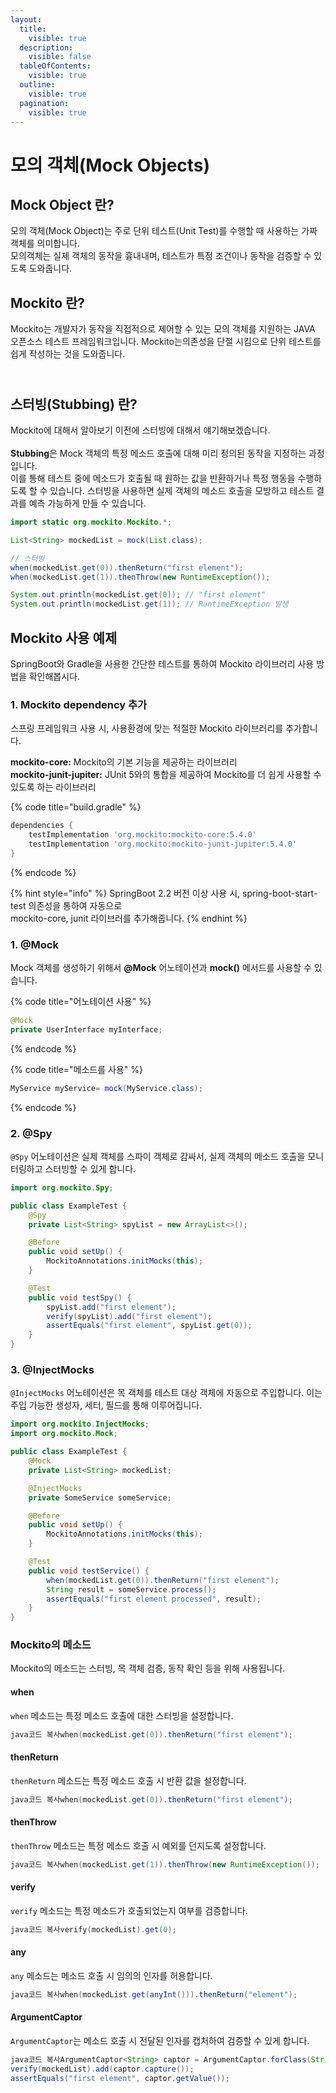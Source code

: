 ```yaml
---
layout:
  title:
    visible: true
  description:
    visible: false
  tableOfContents:
    visible: true
  outline:
    visible: true
  pagination:
    visible: true
---
```


# 모의 객체(Mock Objects)

## **Mock Object 란?** <a href="#mock-object" id="mock-object"></a>

모의 객체(Mock Object)는 주로 단위 테스트(Unit Test)를 수행할 때 사용하는 가짜 객체를 의미합니다.\
모의객체는 실제 객체의 동작을 흉내내며, 테스트가 특정 조건이나 동작을 검증할 수 있도록 도와줍니다.



## **Mockito 란?** <a href="#mockito" id="mockito"></a>

Mockito는 개발자가 동작을 직접적으로 제어할 수 있는 모의  객체를 지원하는 JAVA 오픈소스 테스트 프레임워크입니다. Mockito는의존성을 단절 시킴으로 단위 테스트를 쉽게 작성하는 것을 도와줍니다.

\
**스터빙(Stubbing) 란?**
--------------------

Mockito에 대해서 알아보기 이전에 스터빙에 대해서 얘기해보겠습니다.\
\
**Stubbing**은 Mock 객체의 특정 메소드 호출에 대해 미리 정의된 동작을 지정하는 과정입니다.\
이를 통해 테스트 중에 메소드가 호출될 때 원하는 값을 반환하거나 특정 행동을 수행하도록 할 수 있습니다. 스터빙을 사용하면 실제 객체의 메소드 호출을 모방하고 테스트 결과를 예측 가능하게 만들 수 있습니다.

```java
import static org.mockito.Mockito.*;

List<String> mockedList = mock(List.class);

// 스터빙
when(mockedList.get(0)).thenReturn("first element");
when(mockedList.get(1)).thenThrow(new RuntimeException());

System.out.println(mockedList.get(0)); // "first element"
System.out.println(mockedList.get(1)); // RuntimeException 발생
```

## **Mockito 사용 예제** <a href="#mockito-usage" id="mockito-usage"></a>

SpringBoot와 Gradle을 사용한 간단한 테스트를 통하여 Mockito 라이브러리 사용 방법을 확인해봅시다.

### **1. Mockito dependency 추가**

스프링 프레임워크 사용 시, 사용환경에 맞는 적절한 Mockito 라이브러리를 추가합니다.

**mockito-core:** Mockito의 기본 기능을 제공하는 라이브러리\
**mockito-junit-jupiter:** JUnit 5와의 통합을 제공하여 Mockito를 더 쉽게 사용할 수 있도록 하는 라이브러리

{% code title="build.gradle" %}
```gradle
dependencies {
    testImplementation 'org.mockito:mockito-core:5.4.0'
    testImplementation 'org.mockito:mockito-junit-jupiter:5.4.0'
}
```
{% endcode %}

{% hint style="info" %}
SpringBoot 2.2 버전 이상 사용 시, spring-boot-start-test 의존성을 통하여 자동으로 \
mockito-core, junit 라이브러를 추가해줍니다.
{% endhint %}

### **1. @Mock** <a href="#annotation-mock" id="annotation-mock"></a>

&#x20;Mock 객체를 생성하기 위해서 **@Mock** 어노테이션과 **mock()** 메서드를 사용할 수 있습니다.

{% code title="어노테이션 사용" %}
```java
@Mock
private UserInterface myInterface;
```
{% endcode %}

{% code title="메소드를 사용" %}
```java
MyService myService= mock(MyService.class);
```
{% endcode %}

### &#x20;2. **@Spy**

`@Spy` 어노테이션은 실제 객체를 스파이 객체로 감싸서, 실제 객체의 메소드 호출을 모니터링하고 스터빙할 수 있게 합니다.

```java
import org.mockito.Spy;

public class ExampleTest {
    @Spy
    private List<String> spyList = new ArrayList<>();

    @Before
    public void setUp() {
        MockitoAnnotations.initMocks(this);
    }

    @Test
    public void testSpy() {
        spyList.add("first element");
        verify(spyList).add("first element");
        assertEquals("first element", spyList.get(0));
    }
}
```

### **3. @InjectMocks**

`@InjectMocks` 어노테이션은 목 객체를 테스트 대상 객체에 자동으로 주입합니다. 이는 주입 가능한 생성자, 세터, 필드를 통해 이루어집니다.

```java
import org.mockito.InjectMocks;
import org.mockito.Mock;

public class ExampleTest {
    @Mock
    private List<String> mockedList;

    @InjectMocks
    private SomeService someService;

    @Before
    public void setUp() {
        MockitoAnnotations.initMocks(this);
    }

    @Test
    public void testService() {
        when(mockedList.get(0)).thenReturn("first element");
        String result = someService.process();
        assertEquals("first element processed", result);
    }
}
```

### **Mockito의 메소드**

Mockito의 메소드는 스터빙, 목 객체 검증, 동작 확인 등을 위해 사용됩니다.

#### when

`when` 메소드는 특정 메소드 호출에 대한 스터빙을 설정합니다.

```java
java코드 복사when(mockedList.get(0)).thenReturn("first element");
```

#### thenReturn

`thenReturn` 메소드는 특정 메소드 호출 시 반환 값을 설정합니다.

```java
java코드 복사when(mockedList.get(0)).thenReturn("first element");
```

#### thenThrow

`thenThrow` 메소드는 특정 메소드 호출 시 예외를 던지도록 설정합니다.

```java
java코드 복사when(mockedList.get(1)).thenThrow(new RuntimeException());
```

#### verify

`verify` 메소드는 특정 메소드가 호출되었는지 여부를 검증합니다.

```java
java코드 복사verify(mockedList).get(0);
```

#### any

`any` 메소드는 메소드 호출 시 임의의 인자를 허용합니다.

```java
java코드 복사when(mockedList.get(anyInt())).thenReturn("element");
```

#### ArgumentCaptor

`ArgumentCaptor`는 메소드 호출 시 전달된 인자를 캡처하여 검증할 수 있게 합니다.

```java
java코드 복사ArgumentCaptor<String> captor = ArgumentCaptor.forClass(String.class);
verify(mockedList).add(captor.capture());
assertEquals("first element", captor.getValue());
```
